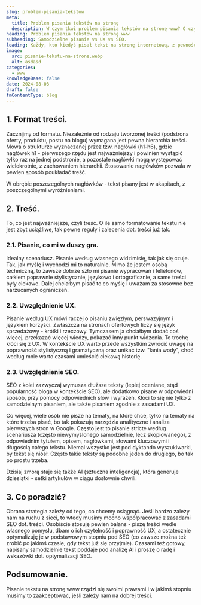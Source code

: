 ```yaml
---
slug: problem-pisania-tekstow
meta:
  title: Problem pisania tekstów na stronę
  description: W czym tkwi problem pisania tekstów na stronę www? O czym wiedzieć i pamiętać? Na co najlepiej postawić pisząc tekst www?
heading: Problem pisania tekstów na stronę www
subheading: Samodzielne pisanie vs UX vs SEO.
leading: Każdy, kto kiedyś pisał tekst na stronę internetową, z pewnością spotkał się z tym problemem, a jeśli nie to warto o nim wiedzieć. Mowa o konieczności dopasowania się do pewnych standardów i wytycznych, które wpływają na formatowanie, ale także rodzaj treści.
image:
  src: pisanie-tekstu-na-strone.webp
  alt: asdasd
categories:
  - www
knowledgeBase: false
date: 2024-08-03
draft: false
fmContentType: blog
---
```


## 1. Format treści.

Zacznijmy od formatu. Niezależnie od rodzaju tworzonej treści (podstrona oferty, produktu, postu na blogu) wymagana jest pewna hierarchia treści. Mowa o strukturze wyznaczanej przez tzw. nagłówki (h1-h6), gdzie nagłówek h1 - pierwszego rzędu jest najważniejszy i powinien wystąpić tylko raz na jednej podstronie, a pozostałe nagłówki mogą występować wielokrotnie, z zachowaniem hierarchii. Stosowanie nagłówków pozwala w pewien sposób poukładać treść.

W obrębie poszczególnych nagłówków - tekst pisany jest w akapitach, z poszczególnymi wyróżnieniami.

## 2. Treść.

To, co jest najważniejsze, czyli treść. O ile samo formatowanie tekstu nie jest zbyt uciążliwe, tak pewne reguły i zalecenia dot. treści już tak.

### 2.1. Pisanie, co mi w duszy gra.

Idealny scenariusz. Pisanie według własnego widzimisię, tak jak się czuje. Tak, jak myślę i wychodzi mi to naturalnie. Mimo że jestem osobą techniczną, to zawsze dobrze szło mi pisanie wypracowań i felietonów, całkiem poprawnie stylistycznie, językowo i ortograficznie, a same treści były ciekawe. Dalej chciałbym pisać to co myślę i uważam za stosowne bez narzucanych ograniczeń.

### 2.2. Uwzględnienie UX.

Pisanie według UX mówi raczej o pisaniu zwięzłym, perswazyjnym i językiem korzyści. Zwłaszcza na stronach ofertowych liczy się język sprzedażowy - krótki i rzeczowy. Tymczasem ja chciałbym dodać coś więcej, przekazać więcej wiedzy, pokazać inny punkt widzenia. To trochę kłóci się z UX. W kontekście UX warto przede wszystkim zwrócić uwagę na poprawność stylistyczną i gramatyczną oraz unikać tzw. "lania wody", choć według mnie warto czasami umieścić ciekawą historię.

### 2.3. Uwzględnienie SEO.

SEO z kolei zazwyczaj wymusza dłuższe teksty (lepiej oceniane, stąd popularność bloga w kontekście SEO), ale dodatkowo pisane w odpowiedni sposób, przy pomocy odpowiednich słów i wyrażeń. Kłóci to się nie tylko z samodzielnym pisaniem, ale także pisaniem zgodnie z zasadami UX.

Co więcej, wiele osób nie pisze na tematy, na które chce, tylko na tematy na które trzeba pisać, bo tak pokazują narzędzia analityczne i analiza pierwszych stron w Google. Często jest to pisanie stricte według scenariusza (często niewymyślonego samodzielnie, lecz skopiowanego), z odpowiednim tytułem, opisem, nagłówkami, słowami kluczowymi i długością całego tekstu. Niemal wszystko jest pod dyktando wyszukiwarki, by tekst się niósł. Często takie teksty są podobne jeden do drugiego, bo tak po prostu trzeba.

Dzisiaj zmorą staje się także AI (sztuczna inteligencja), która generuje dziesiątki - setki artykułów w ciągu dosłownie chwili.

## 3. Co poradzić?

Obrana strategia zależy od tego, co chcemy osiągnąć. Jeśli bardzo zależy nam na ruchu z sieci, to wtedy musimy mocno współpracować z zasadami SEO dot. treści. Osobiście stosuję pewien balans - piszę treści wedle własnego pomysłu, dbam o ich czytelność i poprawność UX, a ostatecznie optymalizuję je w podstawowym stopniu pod SEO (co zawsze można też zrobić po jakimś czasie, gdy tekst już się przyjmie). Czasami też gotowy, napisany samodzielnie tekst poddaje pod analizę AI i proszę o radę i wskazówki dot. optymalizacji SEO.

## Podsumowanie.

Pisanie tekstu na stronę www rządzi się swoimi prawami i w jakimś stopniu musimy to zaakceptować, jeśli zależy nam na dobrej treści.

